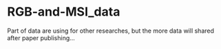 # RGB-and-MSI_data
Part of data are using for other researches, but the more data will shared after paper publishing...
